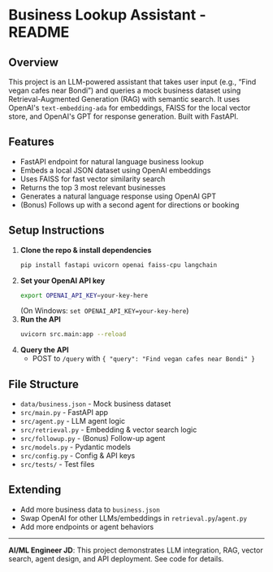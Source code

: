 # Business Lookup Assistant - README

## Overview
This project is an LLM-powered assistant that takes user input (e.g., “Find vegan cafes near Bondi”) and queries a mock business dataset using Retrieval-Augmented Generation (RAG) with semantic search. It uses OpenAI's `text-embedding-ada` for embeddings, FAISS for the local vector store, and OpenAI's GPT for response generation. Built with FastAPI.

## Features
- FastAPI endpoint for natural language business lookup
- Embeds a local JSON dataset using OpenAI embeddings
- Uses FAISS for fast vector similarity search
- Returns the top 3 most relevant businesses
- Generates a natural language response using OpenAI GPT
- (Bonus) Follows up with a second agent for directions or booking

## Setup Instructions
1. **Clone the repo & install dependencies**
   ```bash
   pip install fastapi uvicorn openai faiss-cpu langchain
   ```
2. **Set your OpenAI API key**
   ```bash
   export OPENAI_API_KEY=your-key-here
   ```
   (On Windows: `set OPENAI_API_KEY=your-key-here`)
3. **Run the API**
   ```bash
   uvicorn src.main:app --reload
   ```
4. **Query the API**
   - POST to `/query` with `{ "query": "Find vegan cafes near Bondi" }`

## File Structure
- `data/business.json` - Mock business dataset
- `src/main.py` - FastAPI app
- `src/agent.py` - LLM agent logic
- `src/retrieval.py` - Embedding & vector search logic
- `src/followup.py` - (Bonus) Follow-up agent
- `src/models.py` - Pydantic models
- `src/config.py` - Config & API keys
- `src/tests/` - Test files

## Extending
- Add more business data to `business.json`
- Swap OpenAI for other LLMs/embeddings in `retrieval.py`/`agent.py`
- Add more endpoints or agent behaviors

---

**AI/ML Engineer JD**: This project demonstrates LLM integration, RAG, vector search, agent design, and API deployment. See code for details.

